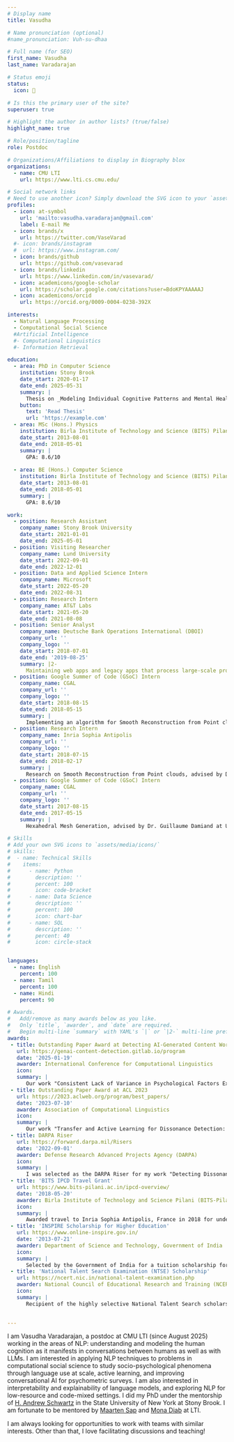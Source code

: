 ```yaml
---
# Display name
title: Vasudha

# Name pronunciation (optional)
#name_pronunciation: Vuh-su-dhaa

# Full name (for SEO)
first_name: Vasudha
last_name: Varadarajan

# Status emoji
status:
  icon: 🧚

# Is this the primary user of the site?
superuser: true

# Highlight the author in author lists? (true/false)
highlight_name: true

# Role/position/tagline
role: Postdoc

# Organizations/Affiliations to display in Biography blox
organizations:
  - name: CMU LTI
    url: https://www.lti.cs.cmu.edu/

# Social network links
# Need to use another icon? Simply download the SVG icon to your `assets/media/icons/` folder.
profiles:
  - icon: at-symbol
    url: 'mailto:vasudha.varadarajan@gmail.com'
    label: E-mail Me
  - icon: brands/x
    url: https://twitter.com/VaseVarad
  #- icon: brands/instagram
  #  url: https://www.instagram.com/
  - icon: brands/github
    url: https://github.com/vasevarad
  - icon: brands/linkedin
    url: https://www.linkedin.com/in/vasevarad/
  - icon: academicons/google-scholar
    url: https://scholar.google.com/citations?user=BdoKPYAAAAAJ
  - icon: academicons/orcid
    url: https://orcid.org/0009-0004-0238-392X

interests:
  - Natural Language Processing
  - Computational Social Science 
  #Artificial Intelligence
  #- Computational Linguistics
  #- Information Retrieval

education:
  - area: PhD in Computer Science
    institution: Stony Brook
    date_start: 2020-01-17
    date_end: 2025-05-31
    summary: |
      Thesis on _Modeling Individual Cognitive Patterns and Mental Health from Language_. Supervised by Prof H. Andrew Schwartz. 
    button:
      text: 'Read Thesis'
      url: 'https://example.com'
  - area: MSc (Hons.) Physics
    institution: Birla Institute of Technology and Science (BITS) Pilani
    date_start: 2013-08-01
    date_end: 2018-05-01
    summary: |
      GPA: 8.6/10
    
  - area: BE (Hons.) Computer Science
    institution: Birla Institute of Technology and Science (BITS) Pilani
    date_start: 2013-08-01
    date_end: 2018-05-01
    summary: |
      GPA: 8.6/10

work:
  - position: Research Assistant
    company_name: Stony Brook University
    date_start: 2021-01-01
    date_end: 2025-05-01
  - position: Visiting Researcher
    company_name: Lund University
    date_start: 2022-09-01
    date_end: 2022-12-01
  - position: Data and Applied Science Intern
    company_name: Microsoft
    date_start: 2022-05-20
    date_end: 2022-08-31
  - position: Research Intern
    company_name: AT&T Labs
    date_start: 2021-05-20
    date_end: 2021-08-08
  - position: Senior Analyst
    company_name: Deutsche Bank Operations International (DBOI)
    company_url: ''
    company_logo: ''
    date_start: 2018-07-01
    date_end: '2019-08-25'
    summary: |2-
      Maintaining web apps and legacy apps that process large-scale profit/loss transactions.
  - position: Google Summer of Code (GSoC) Intern
    company_name: CGAL
    company_url: ''
    company_logo: ''
    date_start: 2018-08-15
    date_end: 2018-05-15
    summary: |
      Implementing an algorithm for Smooth Reconstruction from Point clouds, advised by Dr. Pierre Alliez at Inria Sophia Antipolis. France.
  - position: Research Intern
    company_name: Inria Sophia Antipolis
    company_url: ''
    company_logo: ''
    date_start: 2018-07-15
    date_end: 2018-02-17
    summary: |
      Research on Smooth Reconstruction from Point clouds, advised by Dr. Pierre Alliez at Inria Sophia Antipolis.
  - position: Google Summer of Code (GSoC) Intern
    company_name: CGAL
    company_url: ''
    company_logo: ''
    date_start: 2017-08-15
    date_end: 2017-05-15
    summary: |
      Hexahedral Mesh Generation, advised by Dr. Guillaume Damiand at University of Lyon, France.

# Skills
# Add your own SVG icons to `assets/media/icons/`
# skills:
#  - name: Technical Skills
#    items:
#      - name: Python
#        description: ''
#        percent: 100
#        icon: code-bracket
#      - name: Data Science
#        description: ''
#        percent: 100
#        icon: chart-bar
#      - name: SQL
#        description: ''
#        percent: 40
#        icon: circle-stack


languages:
  - name: English
    percent: 100
  - name: Tamil
    percent: 100
  - name: Hindi
    percent: 90

# Awards.
#   Add/remove as many awards below as you like.
#   Only `title`, `awarder`, and `date` are required.
#   Begin multi-line `summary` with YAML's `|` or `|2-` multi-line prefix and indent 2 spaces below.
awards:
 - title: Outstanding Paper Award at Detecting AI-Generated Content Workshop @ COLING 2025
   url: https://genai-content-detection.gitlab.io/program
   date: '2025-01-19'
   awarder: International Conference for Computational Linguistics
   icon:
   summary: |
      Our work "Consistent Lack of Variance in Psychological Factors Expressed by Spambots and LLMs" was selected as an Outstanding Paper at the GenAIContent workshop at COLING 2025 held in Abu Dhabi.
 - title: Outstanding Paper Award at ACL 2023
   url: https://2023.aclweb.org/program/best_papers/
   date: '2023-07-10'
   awarder: Association of Computational Linguistics
   icon:
   summary: |
      Our work "Transfer and Active Learning for Dissonance Detection: Addressing the Rare-class Challenge" was selected as an Outstanding paper at the ACL 2023 held in Toronto.
 - title: DARPA Riser
   url: https://forward.darpa.mil/Risers
   date: '2022-09-01'
   awarder: Defense Research Advanced Projects Agency (DARPA)
   icon: 
   summary: |
      I was selected as the DARPA Riser for my work "Detecting Dissonant Stance in Social Media: The Role of Topic Exposure"
 - title: 'BITS IPCD Travel Grant'
   url: https://www.bits-pilani.ac.in/ipcd-overview/
   date: '2018-05-20'
   awarder: Birla Institute of Technology and Science Pilani (BITS-Pilani)
   icon: 
   summary: |
      Awarded travel to Inria Sophia Antipolis, France in 2018 for undergraduate thesis.
 - title: 'INSPIRE Scholarship for Higher Education'
   url: https://www.online-inspire.gov.in/
   date: '2013-07-21'
   awarder: Department of Science and Technology, Government of India
   icon: 
   summary: |
      Selected by the Government of India for a tuition scholarship for all the years of undergraduate studies based on merit.
 - title: 'National Talent Search Examination (NTSE) Scholarship'
   url: https://ncert.nic.in/national-talent-examination.php
   awarder: National Council of Educational Research and Training (NCERT)
   icon: 
   summary: |
      Recipient of the highly selective National Talent Search scholarship in India
   

---
```




I am Vasudha Varadarajan, a postdoc at CMU LTI (since August 2025) working in the areas of NLP: understanding and modeling the human cognition as it manifests in conversations between humans as well as with LLMs. I am interested in applying NLP techniques to problems in computational social science to study socio-psychological phenomena through language use at scale, active learning, and improving conversational AI for psychometric surveys. I am also interested in interpretability and explainability of language models, and exploring NLP for low-resource and code-mixed settings. I did my PhD under the mentorship of [H. Andrew Schwartz](https://www3.cs.stonybrook.edu/~has/) in the State University of New York at Stony Brook.  I am fortunate to be mentored by [Maarten Sap](https://maartensap.com/) and [Mona Diab](https://www.lti.cs.cmu.edu/people/faculty/diab-mona.html) at LTI.

I am always looking for opportunities to work with teams with similar interests. Other than that, I love facilitating discussions and teaching!
